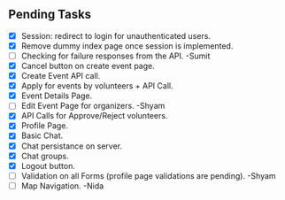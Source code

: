 ## Pending Tasks

- [x] Session: redirect to login for unauthenticated users.
- [x] Remove dummy index page once session is implemented.
- [ ] Checking for failure responses from the API. -Sumit
- [x] Cancel button on create event page.
- [x] Create Event API call.
- [x] Apply for events by volunteers + API Call.
- [x] Event Details Page.
- [ ] Edit Event Page for organizers. -Shyam
- [x] API Calls for Approve/Reject volunteers.
- [x] Profile Page.
- [x] Basic Chat.
- [x] Chat persistance on server.
- [x] Chat groups.
- [x] Logout button.
- [ ] Validation on all Forms (profile page validations are pending). -Shyam
- [ ] Map Navigation. -Nida
